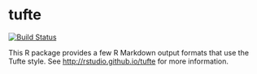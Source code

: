 # tufte

[![Build Status](https://travis-ci.org/rstudio/tufte.svg)](https://travis-ci.org/rstudio/tufte)

This R package provides a few R Markdown output formats that use the Tufte style. See http://rstudio.github.io/tufte for more information.
